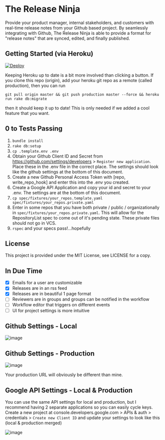 # The Release Ninja

Provide your product manager, internal stakeholders, and customers with real-time release notes from your Github based project.
By seamlessly integrating with Github, The Release Ninja is able to provide a format for "release notes" that are synced, edited,
and finally published.

## Getting Started (via Heroku)
[![Deploy](https://www.herokucdn.com/deploy/button.png)](https://heroku.com/deploy?template=https://github.com/SalesLoft/release-ninja)

Keeping Heroku up to date is a bit more involved than clicking a button. If you clone this repo (origin), add your heroku git repo as a
remote (called production), then you can run

`git pull origin master && git push production master --force && heroku run rake db:migrate`

then it should keep it up to date! This is only needed if we added a cool feature that you want.

## 0 to Tests Passing

1. `bundle install`
2. `rake db:setup`
3. `cp .template.env .env`
4. Obtain your Github Client ID and Secret from https://github.com/settings/developers > `Register new application`.
   Place these in the .env file in the correct place. The settings should look like the github settings at the bottom of this document.
5. Create a new Github Personal Access Token with [repo, write_repo_hook] and enter this into the .env you created.
6. Create a Google API Application and copy your id and secret to your .env. The settings are at the bottom of this document.
7. `cp spec/fixtures/your_repos.template.yaml spec/fixtures/your_repos.private.yaml`
8. Enter in some repos that you have both private / public / organizationally in `spec/fixtures/your_repos.private.yaml`.
   This will allow for the RepositoryList spec to come out of it's pending state. These private files should not go in VCS.
9. `rspec` and your specs pass!...hopefully

## License

This project is provided under the MIT License, see LICENSE for a copy.

## In Due Time

* [X] Emails for a user are customizable
* [X] Releases are in an rss feed
* [X] Releases are in beautiful 1 page format
* [ ] Reviewers are in groups and groups can be notified in the workflow
* [ ] Workflow editor that triggers on different events
* [ ] UI for project settings is more intuitive

## Github Settings - Local
![image](https://cloud.githubusercontent.com/assets/1231659/7026641/f94a29e8-dd18-11e4-846f-5a6339e4dcc5.png)

## Github Settings - Production
![image](https://cloud.githubusercontent.com/assets/1231659/7026660/1091f6b2-dd19-11e4-8b5b-3dee9dae3d70.png)

Your production URL will obviously be different than mine.

## Google API Settings - Local & Production
You can use the same API settings for local and production, but I recommend having 2 separate applications so you can easily cycle keys.
Create a new project at console.developers.google.com > APIs & auth > credentials > `Create new Client ID`
and update your settings to look like this (local & production merged)

![image](https://cloud.githubusercontent.com/assets/503436/8713837/36bf92b0-2b3c-11e5-9b24-319e5a81938f.png)
